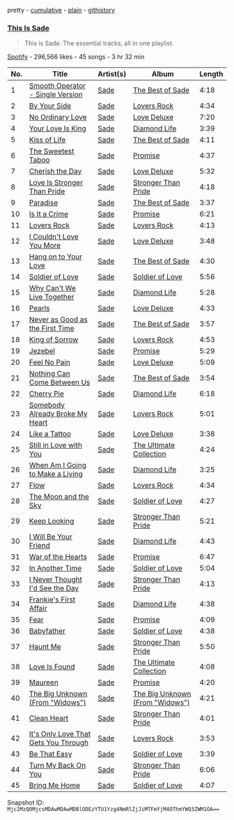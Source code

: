 pretty - [cumulative](/playlists/cumulative/37i9dQZF1DZ06evO2piM6c.md) - [plain](/playlists/plain/37i9dQZF1DZ06evO2piM6c) - [githistory](https://github.githistory.xyz/mackorone/spotify-playlist-archive/blob/main/playlists/plain/37i9dQZF1DZ06evO2piM6c)

### [This Is Sade](https://open.spotify.com/playlist/37i9dQZF1DZ06evO2piM6c)

> This is Sade\. The essential tracks, all in one playlist.

[Spotify](https://open.spotify.com/user/spotify) - 296,566 likes - 45 songs - 3 hr 32 min

| No. | Title | Artist(s) | Album | Length |
|---|---|---|---|---|
| 1 | [Smooth Operator \- Single Version](https://open.spotify.com/track/1Hv1VTm8zeOeybub15mA2R) | [Sade](https://open.spotify.com/artist/47zz7sob9NUcODy0BTDvKx) | [The Best of Sade](https://open.spotify.com/album/3uSWaQxJAdm5MWKQkQJNoK) | 4:18 |
| 2 | [By Your Side](https://open.spotify.com/track/7H3ojI1BsVy0dEJENqMt1k) | [Sade](https://open.spotify.com/artist/47zz7sob9NUcODy0BTDvKx) | [Lovers Rock](https://open.spotify.com/album/0NxA1D1taWpPdIc6uIlAi9) | 4:34 |
| 3 | [No Ordinary Love](https://open.spotify.com/track/1oaaSrDJimABpOdCEbw2DJ) | [Sade](https://open.spotify.com/artist/47zz7sob9NUcODy0BTDvKx) | [Love Deluxe](https://open.spotify.com/album/2PfGKHtqEX58bHtkQxJnWG) | 7:20 |
| 4 | [Your Love Is King](https://open.spotify.com/track/1j2LuIf7mv15ZVug1Xy5qz) | [Sade](https://open.spotify.com/artist/47zz7sob9NUcODy0BTDvKx) | [Diamond Life](https://open.spotify.com/album/3JcNnjMVSKiNpqhErZarW0) | 3:39 |
| 5 | [Kiss of Life](https://open.spotify.com/track/65krtHkaYLPr0mEbjL61UP) | [Sade](https://open.spotify.com/artist/47zz7sob9NUcODy0BTDvKx) | [The Best of Sade](https://open.spotify.com/album/3uSWaQxJAdm5MWKQkQJNoK) | 4:11 |
| 6 | [The Sweetest Taboo](https://open.spotify.com/track/0sKfhhj6hYyJIXnTiZV9vf) | [Sade](https://open.spotify.com/artist/47zz7sob9NUcODy0BTDvKx) | [Promise](https://open.spotify.com/album/4wCvCNsMJJvyeX5mGO40ae) | 4:37 |
| 7 | [Cherish the Day](https://open.spotify.com/track/22QiTJqDn1BIRSh4mkNJ5w) | [Sade](https://open.spotify.com/artist/47zz7sob9NUcODy0BTDvKx) | [Love Deluxe](https://open.spotify.com/album/2PfGKHtqEX58bHtkQxJnWG) | 5:32 |
| 8 | [Love Is Stronger Than Pride](https://open.spotify.com/track/5Qrcxc2YPomtX6UB0bwNaf) | [Sade](https://open.spotify.com/artist/47zz7sob9NUcODy0BTDvKx) | [Stronger Than Pride](https://open.spotify.com/album/2y7DbLcG7L5BNx1IkY1PoK) | 4:18 |
| 9 | [Paradise](https://open.spotify.com/track/4tReFKumS5bcFahdXDiM1b) | [Sade](https://open.spotify.com/artist/47zz7sob9NUcODy0BTDvKx) | [The Best of Sade](https://open.spotify.com/album/3uSWaQxJAdm5MWKQkQJNoK) | 3:37 |
| 10 | [Is It a Crime](https://open.spotify.com/track/1XR1X1VTyTOVdPgH18RdME) | [Sade](https://open.spotify.com/artist/47zz7sob9NUcODy0BTDvKx) | [Promise](https://open.spotify.com/album/4wCvCNsMJJvyeX5mGO40ae) | 6:21 |
| 11 | [Lovers Rock](https://open.spotify.com/track/77lKjGkhvWuimTzQxA4STK) | [Sade](https://open.spotify.com/artist/47zz7sob9NUcODy0BTDvKx) | [Lovers Rock](https://open.spotify.com/album/0NxA1D1taWpPdIc6uIlAi9) | 4:13 |
| 12 | [I Couldn't Love You More](https://open.spotify.com/track/104gvc1JDyW1PXCW9GCP17) | [Sade](https://open.spotify.com/artist/47zz7sob9NUcODy0BTDvKx) | [Love Deluxe](https://open.spotify.com/album/2PfGKHtqEX58bHtkQxJnWG) | 3:48 |
| 13 | [Hang on to Your Love](https://open.spotify.com/track/6KIS5YIZAyeiFNx1aE1OhY) | [Sade](https://open.spotify.com/artist/47zz7sob9NUcODy0BTDvKx) | [The Best of Sade](https://open.spotify.com/album/3uSWaQxJAdm5MWKQkQJNoK) | 4:30 |
| 14 | [Soldier of Love](https://open.spotify.com/track/0bgsj8kz5zWbQ6njk2Oqoz) | [Sade](https://open.spotify.com/artist/47zz7sob9NUcODy0BTDvKx) | [Soldier of Love](https://open.spotify.com/album/3QzXOFN7Wh4WgilnraBYAU) | 5:56 |
| 15 | [Why Can't We Live Together](https://open.spotify.com/track/7pd7fTNMtn4jRv80CSdgcq) | [Sade](https://open.spotify.com/artist/47zz7sob9NUcODy0BTDvKx) | [Diamond Life](https://open.spotify.com/album/3JcNnjMVSKiNpqhErZarW0) | 5:28 |
| 16 | [Pearls](https://open.spotify.com/track/4J7s7j5ulwElPG7HaGQDXR) | [Sade](https://open.spotify.com/artist/47zz7sob9NUcODy0BTDvKx) | [Love Deluxe](https://open.spotify.com/album/2PfGKHtqEX58bHtkQxJnWG) | 4:33 |
| 17 | [Never as Good as the First Time](https://open.spotify.com/track/1OefsOF4JwGjOeLiWuUKTI) | [Sade](https://open.spotify.com/artist/47zz7sob9NUcODy0BTDvKx) | [The Best of Sade](https://open.spotify.com/album/3uSWaQxJAdm5MWKQkQJNoK) | 3:57 |
| 18 | [King of Sorrow](https://open.spotify.com/track/0qQcQIj6htaCX7KFrsciNU) | [Sade](https://open.spotify.com/artist/47zz7sob9NUcODy0BTDvKx) | [Lovers Rock](https://open.spotify.com/album/0NxA1D1taWpPdIc6uIlAi9) | 4:53 |
| 19 | [Jezebel](https://open.spotify.com/track/0mMyCFOqotvTPf8esrLM7K) | [Sade](https://open.spotify.com/artist/47zz7sob9NUcODy0BTDvKx) | [Promise](https://open.spotify.com/album/4wCvCNsMJJvyeX5mGO40ae) | 5:29 |
| 20 | [Feel No Pain](https://open.spotify.com/track/3r0Q8oUYyHjViM43bAUP3D) | [Sade](https://open.spotify.com/artist/47zz7sob9NUcODy0BTDvKx) | [Love Deluxe](https://open.spotify.com/album/2PfGKHtqEX58bHtkQxJnWG) | 5:09 |
| 21 | [Nothing Can Come Between Us](https://open.spotify.com/track/0qU806xTLhuZ5kCrex2x4r) | [Sade](https://open.spotify.com/artist/47zz7sob9NUcODy0BTDvKx) | [The Best of Sade](https://open.spotify.com/album/3uSWaQxJAdm5MWKQkQJNoK) | 3:54 |
| 22 | [Cherry Pie](https://open.spotify.com/track/3b0rbuHtD50p1gmfYeKCom) | [Sade](https://open.spotify.com/artist/47zz7sob9NUcODy0BTDvKx) | [Diamond Life](https://open.spotify.com/album/3JcNnjMVSKiNpqhErZarW0) | 6:18 |
| 23 | [Somebody Already Broke My Heart](https://open.spotify.com/track/6bFGd2OxhPMgarpYVVncRC) | [Sade](https://open.spotify.com/artist/47zz7sob9NUcODy0BTDvKx) | [Lovers Rock](https://open.spotify.com/album/0NxA1D1taWpPdIc6uIlAi9) | 5:01 |
| 24 | [Like a Tattoo](https://open.spotify.com/track/4PEGwWH4tL6H7dGl4uVSPg) | [Sade](https://open.spotify.com/artist/47zz7sob9NUcODy0BTDvKx) | [Love Deluxe](https://open.spotify.com/album/2PfGKHtqEX58bHtkQxJnWG) | 3:38 |
| 25 | [Still in Love with You](https://open.spotify.com/track/51UNNIXG0vZrwB40N6qWOo) | [Sade](https://open.spotify.com/artist/47zz7sob9NUcODy0BTDvKx) | [The Ultimate Collection](https://open.spotify.com/album/3JYT9f8X9LOfpTzbKDWN4a) | 4:24 |
| 26 | [When Am I Going to Make a Living](https://open.spotify.com/track/5DYD5pUUnf3MT6LafqPqOt) | [Sade](https://open.spotify.com/artist/47zz7sob9NUcODy0BTDvKx) | [Diamond Life](https://open.spotify.com/album/3JcNnjMVSKiNpqhErZarW0) | 3:25 |
| 27 | [Flow](https://open.spotify.com/track/5BhdjbSvgGUwf2I2flmf11) | [Sade](https://open.spotify.com/artist/47zz7sob9NUcODy0BTDvKx) | [Lovers Rock](https://open.spotify.com/album/0NxA1D1taWpPdIc6uIlAi9) | 4:34 |
| 28 | [The Moon and the Sky](https://open.spotify.com/track/2ZEwMwHaUECDWKkDh8rL0O) | [Sade](https://open.spotify.com/artist/47zz7sob9NUcODy0BTDvKx) | [Soldier of Love](https://open.spotify.com/album/3QzXOFN7Wh4WgilnraBYAU) | 4:27 |
| 29 | [Keep Looking](https://open.spotify.com/track/0Q97fST0xHWAEahe28rMrb) | [Sade](https://open.spotify.com/artist/47zz7sob9NUcODy0BTDvKx) | [Stronger Than Pride](https://open.spotify.com/album/2y7DbLcG7L5BNx1IkY1PoK) | 5:21 |
| 30 | [I Will Be Your Friend](https://open.spotify.com/track/29pqGFsm1NPsVHfSrjaDUJ) | [Sade](https://open.spotify.com/artist/47zz7sob9NUcODy0BTDvKx) | [Diamond Life](https://open.spotify.com/album/3JcNnjMVSKiNpqhErZarW0) | 4:43 |
| 31 | [War of the Hearts](https://open.spotify.com/track/1s7cklguCg0rkLeBGA7quh) | [Sade](https://open.spotify.com/artist/47zz7sob9NUcODy0BTDvKx) | [Promise](https://open.spotify.com/album/4wCvCNsMJJvyeX5mGO40ae) | 6:47 |
| 32 | [In Another Time](https://open.spotify.com/track/1DKYtHoBNbqjMLqvpw7o73) | [Sade](https://open.spotify.com/artist/47zz7sob9NUcODy0BTDvKx) | [Soldier of Love](https://open.spotify.com/album/3QzXOFN7Wh4WgilnraBYAU) | 5:04 |
| 33 | [I Never Thought I'd See the Day](https://open.spotify.com/track/6Y3h8CAOKtFSKGN1hTRA1D) | [Sade](https://open.spotify.com/artist/47zz7sob9NUcODy0BTDvKx) | [Stronger Than Pride](https://open.spotify.com/album/2y7DbLcG7L5BNx1IkY1PoK) | 4:13 |
| 34 | [Frankie's First Affair](https://open.spotify.com/track/67r1nqpzlKj3x0khmvdFoD) | [Sade](https://open.spotify.com/artist/47zz7sob9NUcODy0BTDvKx) | [Diamond Life](https://open.spotify.com/album/3JcNnjMVSKiNpqhErZarW0) | 4:38 |
| 35 | [Fear](https://open.spotify.com/track/6iaOeExRsgRStLOhSOmJUx) | [Sade](https://open.spotify.com/artist/47zz7sob9NUcODy0BTDvKx) | [Promise](https://open.spotify.com/album/4wCvCNsMJJvyeX5mGO40ae) | 4:09 |
| 36 | [Babyfather](https://open.spotify.com/track/10kh9WpO4XlJWhJKfW4I7t) | [Sade](https://open.spotify.com/artist/47zz7sob9NUcODy0BTDvKx) | [Soldier of Love](https://open.spotify.com/album/3QzXOFN7Wh4WgilnraBYAU) | 4:38 |
| 37 | [Haunt Me](https://open.spotify.com/track/1u0LQwTtYAi7LZbknFNhZ1) | [Sade](https://open.spotify.com/artist/47zz7sob9NUcODy0BTDvKx) | [Stronger Than Pride](https://open.spotify.com/album/2y7DbLcG7L5BNx1IkY1PoK) | 5:50 |
| 38 | [Love Is Found](https://open.spotify.com/track/5Mxq7vByHJGcKLsSb85J8G) | [Sade](https://open.spotify.com/artist/47zz7sob9NUcODy0BTDvKx) | [The Ultimate Collection](https://open.spotify.com/album/3JYT9f8X9LOfpTzbKDWN4a) | 4:08 |
| 39 | [Maureen](https://open.spotify.com/track/5QwxrHnpZGLfs0Maeoz8BN) | [Sade](https://open.spotify.com/artist/47zz7sob9NUcODy0BTDvKx) | [Promise](https://open.spotify.com/album/4wCvCNsMJJvyeX5mGO40ae) | 4:20 |
| 40 | [The Big Unknown \(From "Widows"\)](https://open.spotify.com/track/3vvTGcClIV5mocdasOIDsb) | [Sade](https://open.spotify.com/artist/47zz7sob9NUcODy0BTDvKx) | [The Big Unknown \(From "Widows"\)](https://open.spotify.com/album/19221iQ9OgS1T1SxaccBhl) | 4:21 |
| 41 | [Clean Heart](https://open.spotify.com/track/10TTcq5sPRxx1hq2lQ04CI) | [Sade](https://open.spotify.com/artist/47zz7sob9NUcODy0BTDvKx) | [Stronger Than Pride](https://open.spotify.com/album/2y7DbLcG7L5BNx1IkY1PoK) | 4:01 |
| 42 | [It's Only Love That Gets You Through](https://open.spotify.com/track/1jgce88ygplFg5g2AS2WEB) | [Sade](https://open.spotify.com/artist/47zz7sob9NUcODy0BTDvKx) | [Lovers Rock](https://open.spotify.com/album/0NxA1D1taWpPdIc6uIlAi9) | 3:53 |
| 43 | [Be That Easy](https://open.spotify.com/track/5KADKKJqxxF2d0a9Ir2lK3) | [Sade](https://open.spotify.com/artist/47zz7sob9NUcODy0BTDvKx) | [Soldier of Love](https://open.spotify.com/album/3QzXOFN7Wh4WgilnraBYAU) | 3:39 |
| 44 | [Turn My Back On You](https://open.spotify.com/track/7aiN4fPcpFmZeF88SiVdpS) | [Sade](https://open.spotify.com/artist/47zz7sob9NUcODy0BTDvKx) | [Stronger Than Pride](https://open.spotify.com/album/2y7DbLcG7L5BNx1IkY1PoK) | 6:06 |
| 45 | [Bring Me Home](https://open.spotify.com/track/1akRbcGtVdQl6xDIVBaExK) | [Sade](https://open.spotify.com/artist/47zz7sob9NUcODy0BTDvKx) | [Soldier of Love](https://open.spotify.com/album/3QzXOFN7Wh4WgilnraBYAU) | 4:07 |

Snapshot ID: `Mjc2MzQ0MjcsMDAwMDAwMDBlODEzYTU1Yzg4NmRlZjJiMTFmYjM4OThmYWQ3ZWM1OA==`
